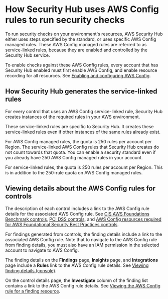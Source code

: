 # How Security Hub uses AWS Config rules to run security checks<a name="securityhub-standards-awsconfigrules"></a>

To run security checks on your environment's resources, AWS Security Hub either uses steps specified by the standard, or uses specific AWS Config managed rules\. These AWS Config managed rules are referred to as service\-linked rules, because they are enabled and controlled by the Security Hub service\.

To enable checks against these AWS Config rules, every account that has Security Hub enabled must first enable AWS Config, and enable resource recording for all resources\. See [Enabling and configuring AWS Config](securityhub-prereq-config.md)\.

## How Security Hub generates the service\-linked rules<a name="securityhub-standards-generate-awsconfigrules"></a>

For every control that uses an AWS Config service\-linked rule, Security Hub creates instances of the required rules in your AWS environment\.

These service\-linked rules are specific to Security Hub\. It creates these service\-linked rules even if other instances of the same rules already exist\.

For AWS Config managed rules, the quota is 250 rules per account per Region\. The service\-linked AWS Config rules that Security Hub creates do not count towards that quota\. You can enable a security standard even if you already have 250 AWS Config managed rules in your account\.

For service\-linked rules, the quota is 250 rules per account per Region\. This is in addition to the 250\-rule quota on AWS Config managed rules\.

## Viewing details about the AWS Config rules for controls<a name="securityhub-standards-view-config-rule-details"></a>

The description of each control includes a link to the AWS Config rule details for the associated AWS Config rule\. See [CIS AWS Foundations Benchmark controls](securityhub-cis-controls.md), [PCI DSS controls](securityhub-pci-controls.md), and [AWS Config resources required for AWS Foundational Security Best Practices controls](standards-fsbp-config-resources.md)\.

For findings generated from controls, the finding details include a link to the associated AWS Config rule\. Note that to navigate to the AWS Config rule from finding details, you must also have an IAM permission in the selected account to navigate to AWS Config\.

The finding details on the **Findings** page, **Insights** page, and **Integrations** page include a **Rules** link to the AWS Config rule details\. See [Viewing finding details \(console\)](finding-view-details.md)\.

On the control details page, the **Investigate** column of the finding list contains a link to the AWS Config rule details\. See [Viewing the AWS Config rule for a finding resource](control-finding-resource-details.md#control-finding-view-config-rule)\.